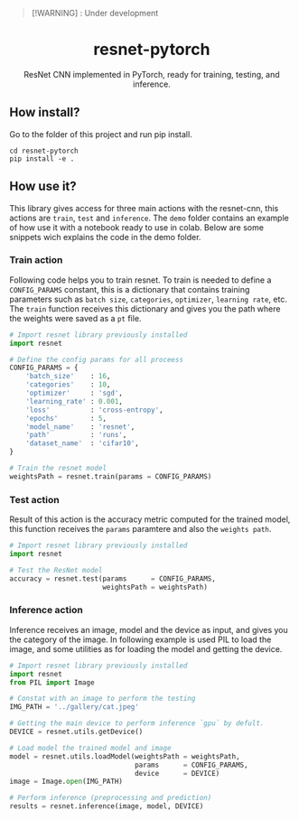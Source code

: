> [!WARNING] : Under development 

<div align="center">
  <h1>resnet-pytorch</h1>
  ResNet CNN implemented in PyTorch, ready for training, testing, and inference.
  <!--  -->
  <!-- <p align="center"> -->
  <!--   <a href="here_is_a_demo_video"> -->
  <!--   <img alt="Blueberry Detection ROS" src="gallery/image-demo.png"></a> -->
  </p>

</div>


## How install?

Go to the folder of this project and run pip install.
```
cd resnet-pytorch
pip install -e .
```

## How use it?

This library gives access for three main actions with the resnet-cnn, this actions are
`train`, `test` and `inference`. The `demo` folder contains an example of how use it
with a notebook ready to use in colab. Below are some snippets wich explains the code 
in the demo folder.


### Train action

Following code helps you to train resnet. To train is needed to define a `CONFIG_PARAMS`
constant, this is a dictionary that contains training parameters such as `batch size`,
`categories`, `optimizer`, `learning rate`, etc. The `train` function receives this
dictionary and gives you the path where the weights were saved as a `pt` file.

```python
# Import resnet library previously installed
import resnet

# Define the config params for all proceess
CONFIG_PARAMS = {
    'batch_size'    : 16,
    'categories'    : 10,
    'optimizer'     : 'sgd',
    'learning_rate' : 0.001,
    'loss'          : 'cross-entropy',
    'epochs'        : 5,
    'model_name'    : 'resnet',
    'path'          : 'runs',
    'dataset_name'  : 'cifar10',
}

# Train the resnet model
weightsPath = resnet.train(params = CONFIG_PARAMS)
```

### Test action

Result of this action is the accuracy metric computed for the trained model, this
function receives the `params` paramtere and also the `weights path`.

```python
# Import resnet library previously installed
import resnet

# Test the ResNet model
accuracy = resnet.test(params      = CONFIG_PARAMS, 
                       weightsPath = weightsPath)
```

### Inference action

Inference receives an image, model and the device as input, and gives you the category
of the image. In following example is used PIL to load the image, and some utilities
as for loading the model and getting the device. 

```python
# Import resnet library previously installed
import resnet
from PIL import Image

# Constat with an image to perform the testing
IMG_PATH = '../gallery/cat.jpeg'

# Getting the main device to perform inference `gpu` by defult.
DEVICE = resnet.utils.getDevice()

# Load model the trained model and image 
model = resnet.utils.loadModel(weightsPath = weightsPath, 
                               params      = CONFIG_PARAMS, 
                               device      = DEVICE)
image = Image.open(IMG_PATH)

# Perform inference (preprocessing and prediction)
results = resnet.inference(image, model, DEVICE)
```

